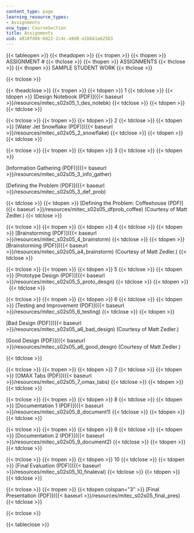 ```yaml
---
content_type: page
learning_resource_types:
- Assignments
ocw_type: CourseSection
title: Assignments
uid: a810fd06-6922-2c4c-a9d8-a1bb61a625b3
---
```


{{< tableopen >}}
{{< theadopen >}}
{{< tropen >}}
{{< thopen >}}
ASSIGNMENT #
{{< thclose >}}
{{< thopen >}}
ASSIGNMENTS
{{< thclose >}}
{{< thopen >}}
SAMPLE STUDENT WORK
{{< thclose >}}

{{< trclose >}}

{{< theadclose >}}
{{< tropen >}}
{{< tdopen >}}
1
{{< tdclose >}}
{{< tdopen >}}
[Design Notebook (PDF)]({{< baseurl >}}/resources/mitec_s02s05_1_des_notebk)
{{< tdclose >}}
{{< tdopen >}}
 
{{< tdclose >}}

{{< trclose >}}
{{< tropen >}}
{{< tdopen >}}
2
{{< tdclose >}}
{{< tdopen >}}
[Water Jet Snowflake (PDF)]({{< baseurl >}}/resources/mitec_s02s05_2_snowflake)
{{< tdclose >}}
{{< tdopen >}}
 
{{< tdclose >}}

{{< trclose >}}
{{< tropen >}}
{{< tdopen >}}
3
{{< tdclose >}}
{{< tdopen >}}


[Information Gathering (PDF)]({{< baseurl >}}/resources/mitec_s02s05_3_info_gather)

[Defining the Problem (PDF)]({{< baseurl >}}/resources/mitec_s02s05_3_def_prob)


{{< tdclose >}}
{{< tdopen >}}
[Defining the Problem: Coffeehouse (PDF)]({{< baseurl >}}/resources/mitec_s02s05_dfprob_coffee) (Courtesy of Matt Zedler.)
{{< tdclose >}}

{{< trclose >}}
{{< tropen >}}
{{< tdopen >}}
4
{{< tdclose >}}
{{< tdopen >}}
[Brainstorming (PDF)]({{< baseurl >}}/resources/mitec_s02s05_4_brainstorm)
{{< tdclose >}}
{{< tdopen >}}
[Brainstorming (PDF)]({{< baseurl >}}/resources/mitec_s02s05_a4_brainstorm) (Courtesy of Matt Zedler.)
{{< tdclose >}}

{{< trclose >}}
{{< tropen >}}
{{< tdopen >}}
5
{{< tdclose >}}
{{< tdopen >}}
[Prototype Design (PDF)]({{< baseurl >}}/resources/mitec_s02s05_5_proto_desgn)
{{< tdclose >}}
{{< tdopen >}}
 
{{< tdclose >}}

{{< trclose >}}
{{< tropen >}}
{{< tdopen >}}
6
{{< tdclose >}}
{{< tdopen >}}
[Testing and Improvement (PDF)]({{< baseurl >}}/resources/mitec_s02s05_6_testing)
{{< tdclose >}}
{{< tdopen >}}


[Bad Design (PDF)]({{< baseurl >}}/resources/mitec_s02s05_a6_bad_design) (Courtesy of Matt Zedler.)

[Good Design (PDF)]({{< baseurl >}}/resources/mitec_s02s05_a6_good_desgn) (Courtesy of Matt Zedler.)


{{< tdclose >}}

{{< trclose >}}
{{< tropen >}}
{{< tdopen >}}
7
{{< tdclose >}}
{{< tdopen >}}
[OMAX Tabs (PDF)]({{< baseurl >}}/resources/mitec_s02s05_7_omax_tabs)
{{< tdclose >}}
{{< tdopen >}}
 
{{< tdclose >}}

{{< trclose >}}
{{< tropen >}}
{{< tdopen >}}
8
{{< tdclose >}}
{{< tdopen >}}
[Documentation 1 (PDF)]({{< baseurl >}}/resources/mitec_s02s05_8_document1)
{{< tdclose >}}
{{< tdopen >}}
 
{{< tdclose >}}

{{< trclose >}}
{{< tropen >}}
{{< tdopen >}}
9
{{< tdclose >}}
{{< tdopen >}}
[Documentation 2 (PDF)]({{< baseurl >}}/resources/mitec_s02s05_9_document2)
{{< tdclose >}}
{{< tdopen >}}
 
{{< tdclose >}}

{{< trclose >}}
{{< tropen >}}
{{< tdopen >}}
10
{{< tdclose >}}
{{< tdopen >}}
[Final Evaluation (PDF)]({{< baseurl >}}/resources/mitec_s02s05_10_finaleval)
{{< tdclose >}}
{{< tdopen >}}
 
{{< tdclose >}}

{{< trclose >}}
{{< tropen >}}
{{< tdopen colspan="3" >}}
[Final Presentation (PDF)]({{< baseurl >}}/resources/mitec_s02s05_final_pres)  
{{< tdclose >}}

{{< trclose >}}

{{< tableclose >}}